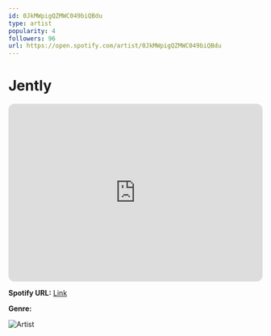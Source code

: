 ```yaml
---
id: 0JkMWpigQZMWC049biQBdu
type: artist
popularity: 4
followers: 96
url: https://open.spotify.com/artist/0JkMWpigQZMWC049biQBdu
---
```

# Jently

<iframe style="border-radius:12px" src="https://open.spotify.com/embed/artist/0JkMWpigQZMWC049biQBdu" width="100%" height="352" frameBorder="0" allowfullscreen="" allow="autoplay; clipboard-write; encrypted-media; fullscreen; picture-in-picture" loading="lazy"></iframe>

**Spotify URL:** [Link](https://open.spotify.com/artist/0JkMWpigQZMWC049biQBdu)

**Genre:** 

![Artist](https://i.scdn.co/image/ab6761610000e5ebcf0de93fba819d580d695008)
